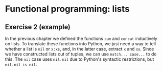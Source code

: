 # Functional programming: lists

## Exercise 2 (example)

In the previous chapter we defined the functions `sum` and `concat` inductively on lists.
To translate these functions into Python, we just need a way to tell whether a list is `nil` or `x:xs`, and, in the
latter case, extract `x` and `xs`. Since we have constructed lists out of tuples, we can use `match... case...` to do
this. The `nil` case uses `nil.nil` due to Python's syntactic restrictions, but `nil.nil is nil`.
